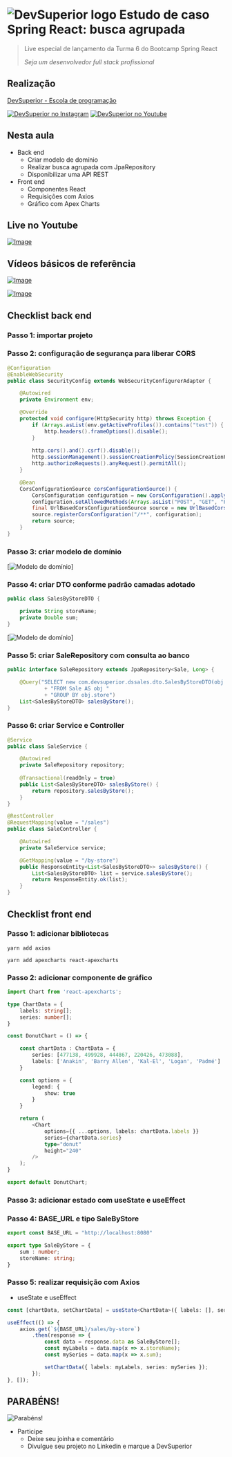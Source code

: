 # ![DevSuperior logo](https://raw.githubusercontent.com/devsuperior/bds-assets/main/ds/devsuperior-logo-small.png) Estudo de caso Spring React: busca agrupada
> Live especial de lançamento da Turma 6 do Bootcamp Spring React
> 
>  *Seja um desenvolvedor full stack profissional*

## Realização
[DevSuperior - Escola de programação](https://devsuperior.com.br)

[![DevSuperior no Instagram](https://raw.githubusercontent.com/devsuperior/bds-assets/main/ds/ig-icon.png)](https://instagram.com/devsuperior.ig)
[![DevSuperior no Youtube](https://raw.githubusercontent.com/devsuperior/bds-assets/main/ds/yt-icon.png)](https://youtube.com/devsuperior)

## Nesta aula
- Back end
    - Criar modelo de domínio
    - Realizar busca agrupada com JpaRepository
    - Disponibilizar uma API REST
- Front end
    - Componentes React
    - Requisições com Axios
    - Gráfico com Apex Charts

## Live no Youtube

[![Image](https://img.youtube.com/vi/eeD1g89ihf4/mqdefault.jpg "Vídeo no Youtube")](https://youtu.be/eeD1g89ihf4)

## Vídeos básicos de referência

[![Image](https://img.youtube.com/vi/nQr_X62vq-k/mqdefault.jpg "Vídeo no Youtube")](https://youtu.be/nQr_X62vq-k)

[![Image](https://img.youtube.com/vi/eD2rEVSQaU8/mqdefault.jpg "Vídeo no Youtube")](https://youtu.be/eD2rEVSQaU8)

## Checklist back end

### Passo 1: importar projeto


### Passo 2: configuração de segurança para liberar CORS

```java
@Configuration
@EnableWebSecurity
public class SecurityConfig extends WebSecurityConfigurerAdapter {

	@Autowired
	private Environment env;

	@Override
	protected void configure(HttpSecurity http) throws Exception {
		if (Arrays.asList(env.getActiveProfiles()).contains("test")) {
			http.headers().frameOptions().disable();
		}
		
		http.cors().and().csrf().disable();
		http.sessionManagement().sessionCreationPolicy(SessionCreationPolicy.STATELESS);
		http.authorizeRequests().anyRequest().permitAll();
	}

	@Bean
	CorsConfigurationSource corsConfigurationSource() {
		CorsConfiguration configuration = new CorsConfiguration().applyPermitDefaultValues();
		configuration.setAllowedMethods(Arrays.asList("POST", "GET", "PUT", "DELETE", "OPTIONS"));
		final UrlBasedCorsConfigurationSource source = new UrlBasedCorsConfigurationSource();
		source.registerCorsConfiguration("/**", configuration);
		return source;
	}
}
```

### Passo 3: criar modelo de domínio

[![Modelo de domínio](https://raw.githubusercontent.com/devsuperior/bds-assets/main/sds/diagrama.png)]

### Passo 4: criar DTO conforme padrão camadas adotado

```java
public class SalesByStoreDTO {

	private String storeName;
	private Double sum;
}
```

[![Modelo de domínio](https://raw.githubusercontent.com/devsuperior/bds-assets/main/sds/camadas.png)]

### Passo 5: criar SaleRepository com consulta ao banco

```java
public interface SaleRepository extends JpaRepository<Sale, Long> {

	@Query("SELECT new com.devsuperior.dssales.dto.SalesByStoreDTO(obj.store, SUM(obj.total)) "
			+ "FROM Sale AS obj "
			+ "GROUP BY obj.store")
	List<SalesByStoreDTO> salesByStore();
}
```

### Passo 6: criar Service e Controller
```java
@Service
public class SaleService {

	@Autowired
	private SaleRepository repository;
	
	@Transactional(readOnly = true)
	public List<SalesByStoreDTO> salesByStore() {
		return repository.salesByStore();
	}
}
``` 


```java
@RestController
@RequestMapping(value = "/sales")
public class SaleController {

	@Autowired
	private SaleService service;

	@GetMapping(value = "/by-store")
	public ResponseEntity<List<SalesByStoreDTO>> salesByStore() {
		List<SalesByStoreDTO> list = service.salesByStore();
		return ResponseEntity.ok(list);
	}
}
```




## Checklist front end

### Passo 1: adicionar bibliotecas
```
yarn add axios

yarn add apexcharts react-apexcharts
```


### Passo 2: adicionar componente de gráfico
```ts
import Chart from 'react-apexcharts';

type ChartData = {
    labels: string[];
    series: number[];
}

const DonutChart = () => {

    const chartData : ChartData = {
        series: [477138, 499928, 444867, 220426, 473088],
        labels: ['Anakin', 'Barry Allen', 'Kal-El', 'Logan', 'Padmé']
    }

    const options = {
        legend: {
            show: true
        }
    }

    return (
        <Chart
            options={{ ...options, labels: chartData.labels }}
            series={chartData.series}
            type="donut"
            height="240"
        />
    );
}

export default DonutChart;
```

### Passo 3: adicionar estado com useState e useEffect

### Passo 4: BASE_URL e tipo SaleByStore
```ts
export const BASE_URL = "http://localhost:8080"
```

```ts
export type SaleByStore = {
    sum : number;
    storeName: string;
}
```

### Passo 5: realizar requisição com Axios

- useState e useEffect
```ts
const [chartData, setChartData] = useState<ChartData>({ labels: [], series: [] });

useEffect(() => {
    axios.get(`${BASE_URL}/sales/by-store`)
        .then(response => {
            const data = response.data as SaleByStore[];
            const myLabels = data.map(x => x.storeName);
            const mySeries = data.map(x => x.sum);

            setChartData({ labels: myLabels, series: mySeries });
        });
}, []);
```

## PARABÉNS!

![Parabéns!](https://raw.githubusercontent.com/devsuperior/bds-assets/main/img/trophy.png)

- Participe
  - Deixe seu joinha e comentário
  - Divulgue seu projeto no Linkedin e marque a DevSuperior
